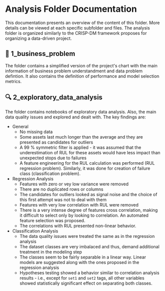 # Analysis Folder Documentation

This documentation presents an overview of the content of this folder. More details can be viewed at each specific subfolder and files. The analysis folder is organized similarly to the CRISP-DM framework proposes for organizing a data-driven project.

## 💼 1_business_problem

The folder contains a simplified version of the project's chart with the main information of business problem understandment and data problem defintion. It also contains the definition of performance and model selection metrics.

## 🔍 2_exploratory_data_analysis

The folder contains notebooks of exploratory data analysis. Also, the main data quality issues and explored and dealt with. The key findings are:

- General
    - No missing data
    - Some assets last much longer than the average and they are presented as candidates for outliers
    - A 99 % symmetric filter is applied - it was assumed that the underestimation of RUL for these assets would have less impact than unexpected stops due to failures
    - A feature engineering for the RUL calculation was performed (RUL regression problem). Similarly, it was done for creation of failure class (classification problem).
- Regression Analysis
    - Features with zero or vey low variance were removed
    - There are no duplicated rows or columns
    - The candidates for outliers looked as signal noise and the choice of this first attempt was not to deal with them
    - Features with very low correlation with RUL were removed
    - There is a very intense degree of features cross correlation, making it difficult to select only by looking to correlation. An automated feature selection was proposed.
    - The correlations with RUL presented non-linear behavior.
- Classification Analysis
    - The data quality issues were treated the same as in the regression analysis
    - The dataset classes are very imbalaced and thus, demand additional treatment in the modeling step
    - The classes seem to be fairly separable in a linear way. Linear models are suggested along with the ones proposed in the regression analysis
    - Hypotheses testing showed a behavior similar to correlation analysis results - i.e., except for `set1` and `set2` tags, all other variables showed statistically significant effect on separating both classes.
